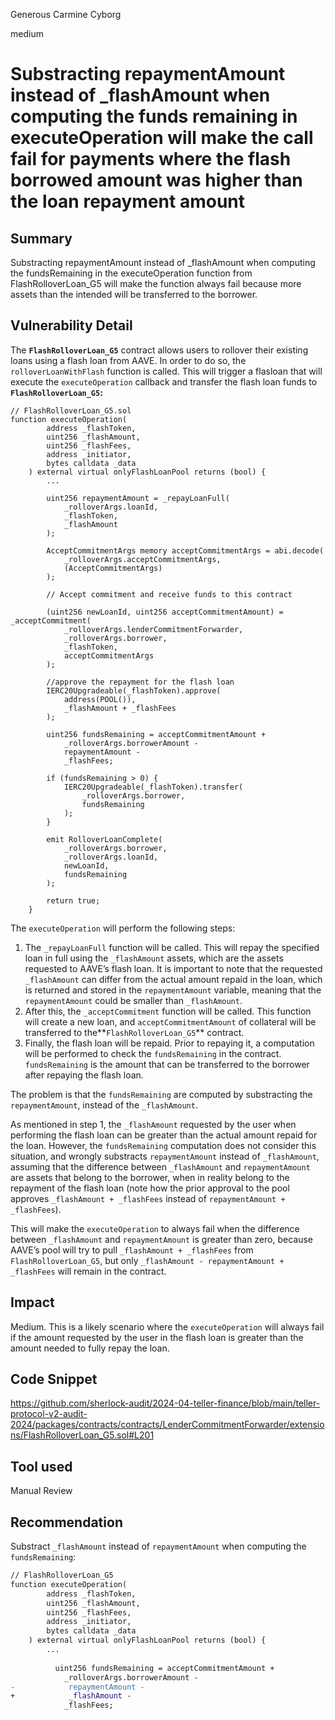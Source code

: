 Generous Carmine Cyborg

medium

# Substracting repaymentAmount instead of _flashAmount when computing the funds remaining in executeOperation will make the call fail for payments where the flash borrowed amount was higher than the loan repayment amount

## Summary

Substracting repaymentAmount instead of _flashAmount when computing the fundsRemaining in the executeOperation function from FlashRolloverLoan_G5 will make the function always fail because more assets than the intended will be transferred to the borrower.

## Vulnerability Detail

The **`FlashRolloverLoan_G5`** contract allows users to rollover their existing loans using a flash loan from AAVE. In order to do so, the `rolloverLoanWithFlash` function is called. This will trigger a flasloan that will execute the `executeOperation` callback and transfer the flash loan funds to **`FlashRolloverLoan_G5`:**

```solidity
// FlashRolloverLoan_G5.sol
function executeOperation(
        address _flashToken,
        uint256 _flashAmount,
        uint256 _flashFees,
        address _initiator,
        bytes calldata _data
    ) external virtual onlyFlashLoanPool returns (bool) {
        ...

        uint256 repaymentAmount = _repayLoanFull(
            _rolloverArgs.loanId,
            _flashToken,
            _flashAmount
        );

        AcceptCommitmentArgs memory acceptCommitmentArgs = abi.decode(
            _rolloverArgs.acceptCommitmentArgs,
            (AcceptCommitmentArgs)
        );

        // Accept commitment and receive funds to this contract

        (uint256 newLoanId, uint256 acceptCommitmentAmount) = _acceptCommitment( 
            _rolloverArgs.lenderCommitmentForwarder,
            _rolloverArgs.borrower,
            _flashToken,
            acceptCommitmentArgs
        );

        //approve the repayment for the flash loan
        IERC20Upgradeable(_flashToken).approve(
            address(POOL()),
            _flashAmount + _flashFees
        );

        uint256 fundsRemaining = acceptCommitmentAmount +
            _rolloverArgs.borrowerAmount -
            repaymentAmount - 
            _flashFees;

        if (fundsRemaining > 0) {
            IERC20Upgradeable(_flashToken).transfer(
                _rolloverArgs.borrower,
                fundsRemaining
            );
        }

        emit RolloverLoanComplete(
            _rolloverArgs.borrower,
            _rolloverArgs.loanId,
            newLoanId,
            fundsRemaining
        );

        return true;
    }

```

The `executeOperation` will perform the following steps:

1. The `_repayLoanFull` function will be called. This will repay the specified loan in full using the `_flashAmount` assets, which are the assets requested to AAVE’s flash loan. It is important to note that the requested `_flashAmount` can differ from the actual amount repaid in the loan, which is returned and stored in the `repaymentAmount` variable, meaning that the `repaymentAmount` could be smaller than `_flashAmount`.
2. After this, the `_acceptCommitment` function will be called. This function will create a new loan, and `acceptCommitmentAmount` of collateral will be transferred to the**`FlashRolloverLoan_G5`** contract.
3. Finally, the flash loan will be repaid. Prior to repaying it, a computation will be performed to check the `fundsRemaining` in the contract. `fundsRemaining` is the amount that can be transferred to the borrower after repaying the flash loan.

The problem is that the `fundsRemaining` are computed by substracting the `repaymentAmount`, instead of the `_flashAmount`.

As mentioned in step 1, the `_flashAmount` requested by the user when performing the flash loan can be greater than the actual amount repaid for the loan. However, the `fundsRemaining` computation does not consider this situation, and wrongly substracts `repaymentAmount` instead of `_flashAmount`, assuming that the difference between `_flashAmount` and `repaymentAmount` are assets that belong to the borrower, when in reality belong to the repayment of the flash loan (note how the prior approval to the pool approves `_flashAmount + _flashFees` instead of `repaymentAmount + _flashFees`).

This will make the `executeOperation` to always fail when the difference between `_flashAmount` and `repaymentAmount` is greater than zero, because AAVE’s pool will try to pull `_flashAmount + _flashFees` from `FlashRolloverLoan_G5`, but only `_flashAmount - repaymentAmount + _flashFees` will remain in the contract.

## Impact

Medium. This is a likely scenario where the `executeOperation` will always fail if the amount requested by the user in the flash loan is greater than the amount needed to fully repay the loan.

## Code Snippet

https://github.com/sherlock-audit/2024-04-teller-finance/blob/main/teller-protocol-v2-audit-2024/packages/contracts/contracts/LenderCommitmentForwarder/extensions/FlashRolloverLoan_G5.sol#L201

## Tool used

Manual Review

## Recommendation

Substract `_flashAmount` instead of `repaymentAmount` when computing the `fundsRemaining`:

```diff
// FlashRolloverLoan_G5
function executeOperation(
        address _flashToken,
        uint256 _flashAmount,
        uint256 _flashFees,
        address _initiator,
        bytes calldata _data
    ) external virtual onlyFlashLoanPool returns (bool) {
        ...
        
          uint256 fundsRemaining = acceptCommitmentAmount +
            _rolloverArgs.borrowerAmount -
-            repaymentAmount - 
+            _flashAmount - 
            _flashFees;

```
